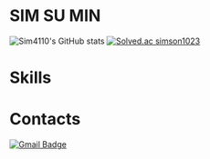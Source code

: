 # SIM SU MIN
![Sim4110's GitHub stats](https://github-readme-stats.vercel.app/api?username=anuraghazra&show_icons=true&theme=highcontrast)
[![Solved.ac
simson1023](http://mazassumnida.wtf/api/v2/generate_badge?boj={handle})](https://solved.ac/{handle})
# Skills



# Contacts
[![Gmail Badge](https://img.shields.io/badge/Gmail-d14836?style=flat-square&logo=Gmail&logoColor=white&link=mailto:sim84827@gmail.com)](mailto:sim84827@gmail.com)




<!--
**sim4110/sim4110** is a ✨ _special_ ✨ repository because its `README.md` (this file) appears on your GitHub profile.

Here are some ideas to get you started:

- 🔭 I’m currently working on ...
- 🌱 I’m currently learning ...
- 👯 I’m looking to collaborate on ...
- 🤔 I’m looking for help with ...
- 💬 Ask me about ...
- 📫 How to reach me: ...
- 😄 Pronouns: ...
- ⚡ Fun fact: ...
-->
